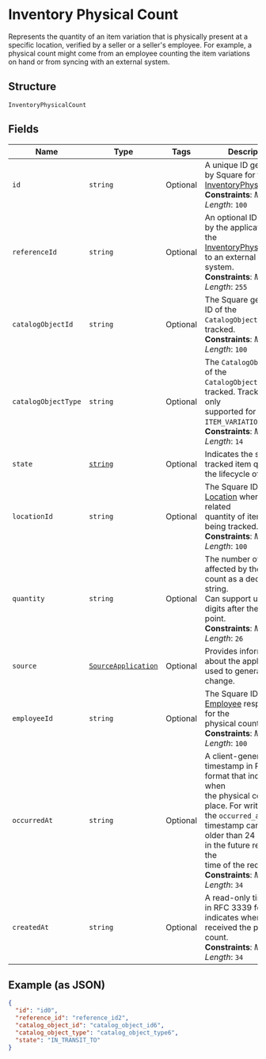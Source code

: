 
# Inventory Physical Count

Represents the quantity of an item variation that is physically present
at a specific location, verified by a seller or a seller's employee. For example,
a physical count might come from an employee counting the item variations on
hand or from syncing with an external system.

## Structure

`InventoryPhysicalCount`

## Fields

| Name | Type | Tags | Description |
|  --- | --- | --- | --- |
| `id` | `string` | Optional | A unique ID generated by Square for the<br>[InventoryPhysicalCount](#type-inventoryphysicalcount).<br>**Constraints**: *Maximum Length*: `100` |
| `referenceId` | `string` | Optional | An optional ID provided by the application to tie the<br>[InventoryPhysicalCount](#type-inventoryphysicalcount) to an external<br>system.<br>**Constraints**: *Maximum Length*: `255` |
| `catalogObjectId` | `string` | Optional | The Square generated ID of the<br>`CatalogObject` being tracked.<br>**Constraints**: *Maximum Length*: `100` |
| `catalogObjectType` | `string` | Optional | The `CatalogObjectType` of the<br>`CatalogObject` being tracked. Tracking is only<br>supported for the `ITEM_VARIATION` type.<br>**Constraints**: *Maximum Length*: `14` |
| `state` | [`string`](/doc/models/inventory-state.md) | Optional | Indicates the state of a tracked item quantity in the lifecycle of goods. |
| `locationId` | `string` | Optional | The Square ID of the [Location](#type-location) where the related<br>quantity of items are being tracked.<br>**Constraints**: *Maximum Length*: `100` |
| `quantity` | `string` | Optional | The number of items affected by the physical count as a decimal string.<br>Can support up to 5 digits after the decimal point.<br>**Constraints**: *Maximum Length*: `26` |
| `source` | [`SourceApplication`](/doc/models/source-application.md) | Optional | Provides information about the application used to generate a change. |
| `employeeId` | `string` | Optional | The Square ID of the [Employee](#type-employee) responsible for the<br>physical count.<br>**Constraints**: *Maximum Length*: `100` |
| `occurredAt` | `string` | Optional | A client-generated timestamp in RFC 3339 format that indicates when<br>the physical count took place. For write actions, the `occurred_at`<br>timestamp cannot be older than 24 hours or in the future relative to the<br>time of the request.<br>**Constraints**: *Maximum Length*: `34` |
| `createdAt` | `string` | Optional | A read-only timestamp in RFC 3339 format that indicates when Square<br>received the physical count.<br>**Constraints**: *Maximum Length*: `34` |

## Example (as JSON)

```json
{
  "id": "id0",
  "reference_id": "reference_id2",
  "catalog_object_id": "catalog_object_id6",
  "catalog_object_type": "catalog_object_type6",
  "state": "IN_TRANSIT_TO"
}
```


